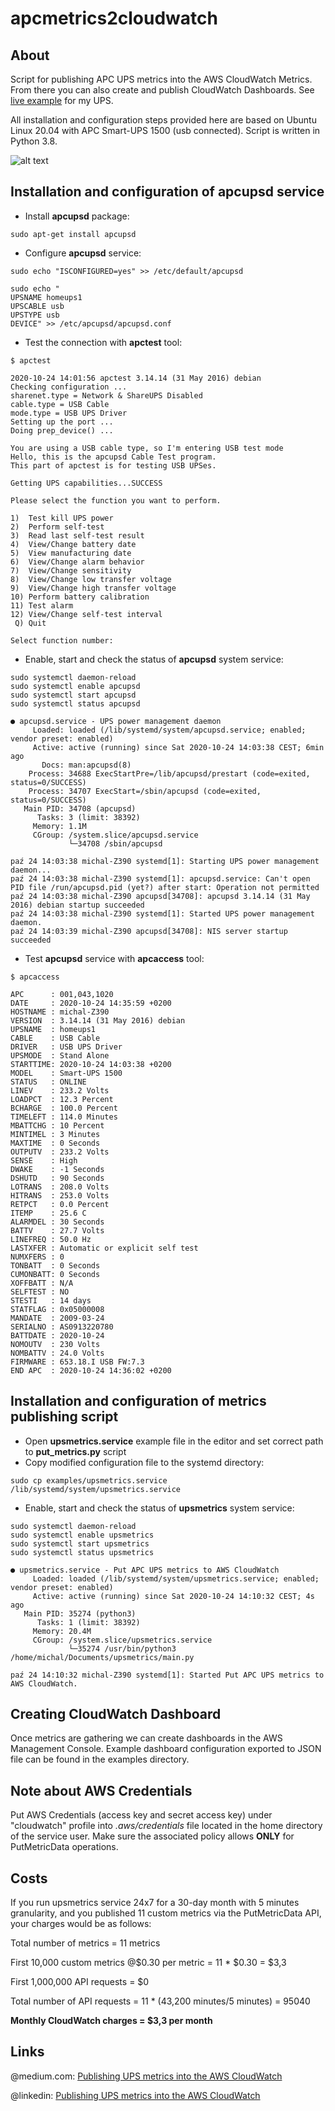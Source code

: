 # apcmetrics2cloudwatch
## About
Script for publishing APC UPS metrics into the AWS CloudWatch Metrics. From there you can also create and publish CloudWatch Dashboards. See [live example](https://cloudwatch.amazonaws.com/dashboard.html?dashboard=Home-UPS-APC&context=eyJSIjoidXMtZWFzdC0xIiwiRCI6ImN3LWRiLTcxMDM5ODUwNDIwOSIsIlUiOiJ1cy1lYXN0LTFfYXcxb0JtODdUIiwiQyI6Im90Y3FuaDEybHYwbWhmbGVzamJocm04azUiLCJJIjoidXMtZWFzdC0xOjg4YmY2ODBiLWYxMTQtNDVjOS05YzlkLTE4OTUzZTdlNDIxMSIsIk0iOiJQdWJsaWMifQ%3D%3D) for my UPS.

All installation and configuration steps provided here are based on Ubuntu Linux 20.04 with APC Smart-UPS 1500 (usb connected). Script is written in Python 3.8.

![alt text](images/cloudwatch_dashboard.png)
## Installation and configuration of apcupsd service
* Install **apcupsd** package:
```
sudo apt-get install apcupsd
```
* Configure **apcupsd** service:
```
sudo echo "ISCONFIGURED=yes" >> /etc/default/apcupsd
```
```
sudo echo "
UPSNAME homeups1
UPSCABLE usb
UPSTYPE usb
DEVICE" >> /etc/apcupsd/apcupsd.conf
```
* Test the connection with **apctest** tool:
```
$ apctest

2020-10-24 14:01:56 apctest 3.14.14 (31 May 2016) debian
Checking configuration ...
sharenet.type = Network & ShareUPS Disabled
cable.type = USB Cable
mode.type = USB UPS Driver
Setting up the port ...
Doing prep_device() ...

You are using a USB cable type, so I'm entering USB test mode
Hello, this is the apcupsd Cable Test program.
This part of apctest is for testing USB UPSes.

Getting UPS capabilities...SUCCESS

Please select the function you want to perform.

1)  Test kill UPS power
2)  Perform self-test
3)  Read last self-test result
4)  View/Change battery date
5)  View manufacturing date
6)  View/Change alarm behavior
7)  View/Change sensitivity
8)  View/Change low transfer voltage
9)  View/Change high transfer voltage
10) Perform battery calibration
11) Test alarm
12) View/Change self-test interval
 Q) Quit

Select function number:
```
* Enable, start and check the status of **apcupsd** system service:
```
sudo systemctl daemon-reload
sudo systemctl enable apcupsd
sudo systemctl start apcupsd
sudo systemctl status apcupsd

● apcupsd.service - UPS power management daemon
     Loaded: loaded (/lib/systemd/system/apcupsd.service; enabled; vendor preset: enabled)
     Active: active (running) since Sat 2020-10-24 14:03:38 CEST; 6min ago
       Docs: man:apcupsd(8)
    Process: 34688 ExecStartPre=/lib/apcupsd/prestart (code=exited, status=0/SUCCESS)
    Process: 34707 ExecStart=/sbin/apcupsd (code=exited, status=0/SUCCESS)
   Main PID: 34708 (apcupsd)
      Tasks: 3 (limit: 38392)
     Memory: 1.1M
     CGroup: /system.slice/apcupsd.service
             └─34708 /sbin/apcupsd

paź 24 14:03:38 michal-Z390 systemd[1]: Starting UPS power management daemon...
paź 24 14:03:38 michal-Z390 systemd[1]: apcupsd.service: Can't open PID file /run/apcupsd.pid (yet?) after start: Operation not permitted
paź 24 14:03:38 michal-Z390 apcupsd[34708]: apcupsd 3.14.14 (31 May 2016) debian startup succeeded
paź 24 14:03:38 michal-Z390 systemd[1]: Started UPS power management daemon.
paź 24 14:03:39 michal-Z390 apcupsd[34708]: NIS server startup succeeded
```
* Test **apcupsd** service with **apcaccess** tool:
```
$ apcaccess

APC      : 001,043,1020
DATE     : 2020-10-24 14:35:59 +0200
HOSTNAME : michal-Z390
VERSION  : 3.14.14 (31 May 2016) debian
UPSNAME  : homeups1
CABLE    : USB Cable
DRIVER   : USB UPS Driver
UPSMODE  : Stand Alone
STARTTIME: 2020-10-24 14:03:38 +0200
MODEL    : Smart-UPS 1500
STATUS   : ONLINE
LINEV    : 233.2 Volts
LOADPCT  : 12.3 Percent
BCHARGE  : 100.0 Percent
TIMELEFT : 114.0 Minutes
MBATTCHG : 10 Percent
MINTIMEL : 3 Minutes
MAXTIME  : 0 Seconds
OUTPUTV  : 233.2 Volts
SENSE    : High
DWAKE    : -1 Seconds
DSHUTD   : 90 Seconds
LOTRANS  : 208.0 Volts
HITRANS  : 253.0 Volts
RETPCT   : 0.0 Percent
ITEMP    : 25.6 C
ALARMDEL : 30 Seconds
BATTV    : 27.7 Volts
LINEFREQ : 50.0 Hz
LASTXFER : Automatic or explicit self test
NUMXFERS : 0
TONBATT  : 0 Seconds
CUMONBATT: 0 Seconds
XOFFBATT : N/A
SELFTEST : NO
STESTI   : 14 days
STATFLAG : 0x05000008
MANDATE  : 2009-03-24
SERIALNO : AS0913220780
BATTDATE : 2020-10-24
NOMOUTV  : 230 Volts
NOMBATTV : 24.0 Volts
FIRMWARE : 653.18.I USB FW:7.3
END APC  : 2020-10-24 14:36:02 +0200
```
## Installation and configuration of metrics publishing script
* Open **upsmetrics.service** example file in the editor and set correct path to **put_metrics.py** script
* Copy modified configuration file to the systemd directory:
```
sudo cp examples/upsmetrics.service /lib/systemd/system/upsmetrics.service
```
* Enable, start and check the status of **upsmetrics** system service:
```
sudo systemctl daemon-reload
sudo systemctl enable upsmetrics
sudo systemctl start upsmetrics
sudo systemctl status upsmetrics

● upsmetrics.service - Put APC UPS metrics to AWS CloudWatch
     Loaded: loaded (/lib/systemd/system/upsmetrics.service; enabled; vendor preset: enabled)
     Active: active (running) since Sat 2020-10-24 14:10:32 CEST; 4s ago
   Main PID: 35274 (python3)
      Tasks: 1 (limit: 38392)
     Memory: 20.4M
     CGroup: /system.slice/upsmetrics.service
             └─35274 /usr/bin/python3 /home/michal/Documents/upsmetrics/main.py

paź 24 14:10:32 michal-Z390 systemd[1]: Started Put APC UPS metrics to AWS CloudWatch.
```

## Creating CloudWatch Dashboard
Once metrics are gathering we can create dashboards in the AWS Management Console. Example dashboard configuration exported to JSON file can be found in the examples directory.

## Note about AWS Credentials
Put AWS Credentials (access key and secret access key) under "cloudwatch" profile into *.aws/credentials* file located in the home directory of the service user.
Make sure the associated policy allows **ONLY** for PutMetricData operations.

## Costs
If you run upsmetrics service 24x7 for a 30-day month with 5 minutes granularity, and you published 11 custom metrics via the PutMetricData API, your charges would be as follows:

Total number of metrics = 11 metrics

First 10,000 custom metrics @$0.30 per metric = 11 * $0.30 = $3,3

First 1,000,000 API requests = $0

Total number of API requests = 11 * (43,200 minutes/5 minutes) = 95040

**Monthly CloudWatch charges = $3,3 per month**

## Links
@medium.com: [Publishing UPS metrics into the AWS CloudWatch](https://michal-kosinski.medium.com/publishing-ups-metrics-into-the-aws-cloudwatch-55bb600c1745)

@linkedin: [Publishing UPS metrics into the AWS CloudWatch](https://www.linkedin.com/pulse/publishing-ups-metrics-aws-cloudwatch-micha%C5%82-kosi%C5%84ski/)